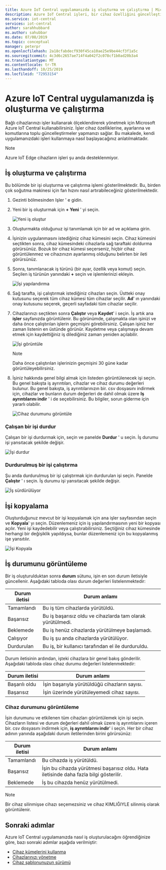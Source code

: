 ```yaml
---
title: Azure IoT Central uygulamanızda iş oluşturma ve çalıştırma | Microsoft Docs
description: Azure IoT Central işleri, bir cihaz özelliğini güncelleştirme, ayarlama veya bir komutu yürütme gibi toplu cihaz yönetimi özelliklerine izin verir.
ms.service: iot-central
services: iot-central
author: sarahhubbard
ms.author: sahubbar
ms.date: 07/08/2019
ms.topic: conceptual
manager: peterpr
ms.openlocfilehash: 2a18cfabdecf930f45ca10ae25e9be44cf3f1a5c
ms.sourcegitcommit: 4c3d6c2657ae714f4a042f2c078cf1b0ad20b3a4
ms.translationtype: MT
ms.contentlocale: tr-TR
ms.lasthandoff: 10/25/2019
ms.locfileid: "72953154"
---
```

# <a name="create-and-run-a-job-in-your-azure-iot-central-application"></a>Azure IoT Central uygulamanızda iş oluşturma ve çalıştırma

Bağlı cihazlarınızı işler kullanarak ölçeklendirerek yönetmek için Microsoft Azure IoT Central kullanabilirsiniz. İşler cihaz özelliklerine, ayarlarına ve komutlarına toplu güncelleştirmeler yapmanızı sağlar. Bu makalede, kendi uygulamanızdaki işleri kullanmaya nasıl başlayacağınız anlatılmaktadır.

> [!NOTE] 
> Azure IoT Edge cihazların işleri şu anda desteklenmiyor. 

## <a name="create-and-run-a-job"></a>İş oluşturma ve çalıştırma

Bu bölümde bir işi oluşturma ve çalıştırma işlemi gösterilmektedir. Bu, birden çok soğutma makinesi için fan hızını nasıl artırabileceğiniz gösterilmektedir.

1. Gezinti bölmesinden Işler ' e gidin.

2. Yeni bir iş oluşturmak için **+ Yeni** ' yi seçin.

    ![Yeni iş oluştur](./media/howto-run-a-job/createnewjob.png)

3. Oluşturmakta olduğunuz işi tanımlamak için bir ad ve açıklama girin.

4. İşinizin uygulanmasını istediğiniz cihaz kümesini seçin. Cihaz kümesini seçtikten sonra, cihaz kümesindeki cihazlarla sağ taraftaki doldurma görürsünüz. Bozuk bir cihaz kümesi seçerseniz, hiçbir cihaz görüntülenmez ve cihazınızın ayarlanmış olduğunu belirten bir ileti görürsünüz.

5. Sonra, tanımlanacak iş türünü (bir ayar, özellik veya komut) seçin. Seçilen iş türünün yanındaki **+** seçin ve işlemlerinizi ekleyin.

    ![İşi yapılandırma](./media/howto-run-a-job/configurejob.png)

6. Sağ tarafta, işi çalıştırmak istediğiniz cihazları seçin. Üstteki onay kutusunu seçerek tüm cihaz kümesi tüm cihazlar seçilir. **Ad**' ın yanındaki onay kutusunu seçerek, geçerli sayfadaki tüm cihazlar seçilir.

7. Cihazlarınızı seçtikten sonra **Çalıştır** veya **Kaydet**' i seçin. İş artık ana **işler** sayfanızda görüntülenir. Bu görünümde, çalışmakta olan işinizi ve daha önce çalıştırılan işlerin geçmişini görebilirsiniz. Çalışan işiniz her zaman listenin en üstünde görünür. Kaydetme veya çalışmaya devam etmek için kaydettiğiniz iş dilediğiniz zaman yeniden açılabilir.

    ![İşi görüntüle](./media/howto-run-a-job/viewjob.png)

    > [!NOTE]
    > Daha önce çalıştırılan işlerinizin geçmişini 30 güne kadar görüntüleyebilirsiniz.

8. İşiniz hakkında genel bilgi almak için listeden görüntülenecek işi seçin. Bu genel bakışta iş ayrıntıları, cihazlar ve cihaz durumu değerleri bulunur. Bu genel bakışta, iş ayrıntılarınızın bir. csv dosyasını indirmek için, cihazlar ve bunların durum değerleri de dahil olmak üzere **Iş ayrıntılarını indir** ' i de seçebilirsiniz. Bu bilgiler, sorun giderme için yararlı olabilir.

    ![Cihaz durumunu görüntüle](./media/howto-run-a-job/downloaddetails.png)

### <a name="stop-a-running-job"></a>Çalışan bir işi durdur

Çalışan bir işi durdurmak için, seçin ve panelde **Durdur** ' u seçin. İş durumu işi yansıtacak şekilde değişir.

   ![İşi durdur](./media/howto-run-a-job/stopjob.png)

### <a name="run-a-stopped-job"></a>Durdurulmuş bir işi çalıştırma

Şu anda durdurulmuş bir işi çalıştırmak için durdurulan işi seçin. Panelde **Çalıştır** ' ı seçin. İş durumu işi yansıtacak şekilde değişir.

   ![İş sürdürülüyor](./media/howto-run-a-job/resumejob.png)

## <a name="copy-a-job"></a>İşi kopyalama

Oluşturduğunuz mevcut bir işi kopyalamak için ana işler sayfasından seçin ve **Kopyala**' yı seçin. Düzenlemeniz için iş yapılandırmasının yeni bir kopyası açılır. Yeni işi kaydedebilir veya çalıştırabilirsiniz. Seçtiğiniz cihaz kümesinde herhangi bir değişiklik yapıldıysa, bunlar düzenlemeniz için bu kopyalanmış işe yansıtılır.

   ![İşi Kopyala](./media/howto-run-a-job/copyjob.png)

## <a name="view-the-job-status"></a>İş durumunu görüntüleme

Bir iş oluşturulduktan sonra **durum** sütunu, işin en son durum iletisiyle güncellenir. Aşağıdaki tabloda olası durum değerleri listelenmektedir:

| Durum iletisi       | Durum anlamı                                          |
| -------------------- | ------------------------------------------------------- |
| Tamamlandı            | Bu iş tüm cihazlarda yürütüldü.              |
| Başarısız               | Bu iş başarısız oldu ve cihazlarda tam olarak yürütülmedi.  |
| Beklemede              | Bu iş henüz cihazlarda yürütülmeye başlamadı.         |
| Çalışıyor              | Bu iş şu anda cihazlarda yürütülüyor.             |
| Durdurulan              | Bu iş, bir kullanıcı tarafından el ile durduruldu.           |

Durum iletisinin ardından, işteki cihazlara bir genel bakış gönderilir. Aşağıdaki tabloda olası cihaz durumu değerleri listelenmektedir:

| Durum iletisi       | Durum anlamı                                                     |
| -------------------- | ------------------------------------------------------------------ |
| Başarılı oldu            | İşin başarıyla yürütüldüğü cihazların sayısı.       |
| Başarısız               | İşin üzerinde yürütüleyemedi cihaz sayısı.       |

### <a name="view-the-device-status"></a>Cihaz durumunu görüntüleme

İşin durumunu ve etkilenen tüm cihazları görüntülemek için işi seçin. Cihazların listesi ve durum değerleri dahil olmak üzere iş ayrıntılarını içeren bir. csv dosyasını indirmek için, **iş ayrıntılarını indir**' i seçin. Her bir cihaz adının yanında aşağıdaki durum iletilerinden birini görürsünüz:

| Durum iletisi       | Durum anlamı                                                                |
| -------------------- | ----------------------------------------------------------------------------- |
| Tamamlandı            | Bu cihazda iş yürütüldü.                                     |
| Başarısız               | İşin bu cihazda yürütmesi başarısız oldu. Hata iletisinde daha fazla bilgi gösterilir.  |
| Beklemede              | İş bu cihazda henüz yürütülmedi.                                   |

> [!NOTE]
> Bir cihaz silinmişse cihazı seçemezsiniz ve cihaz KIMLIĞIYLE silinmiş olarak görüntülenir.

## <a name="next-steps"></a>Sonraki adımlar

Azure IoT Central uygulamanızda nasıl iş oluşturulacağını öğrendiğinize göre, bazı sonraki adımlar aşağıda verilmiştir:

- [Cihaz kümelerini kullanma](howto-use-device-sets.md)
- [Cihazlarınızı yönetme](howto-manage-devices.md)
- [Cihaz şablonunuzun sürümü](howto-version-device-template.md)
